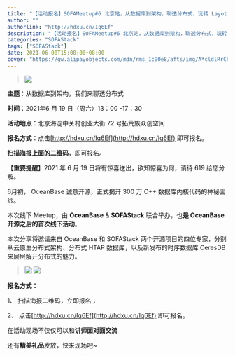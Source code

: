 ```yaml
---
title: "【活动报名】SOFAMeetup#6 北京站，从数据库到架构，聊透分布式，玩转 Layotto"
author: ""
authorlink: "http://hdxu.cn/Iq6Ef"
description: "【活动报名】SOFAMeetup#6 北京站，从数据库到架构，聊透分布式，玩转 Layotto"
categories: "SOFAStack"
tags: ["SOFAStack"]
date: 2021-06-08T15:00:00+08:00
cover: "https://gw.alipayobjects.com/mdn/rms_1c90e8/afts/img/A*cldlRrChctIAAAAAAAAAAAAAARQnAQ"
---
```


>![](https://gw.alipayobjects.com/mdn/rms_1c90e8/afts/img/A*cldlRrChctIAAAAAAAAAAAAAARQnAQ)

**主题**：从数据库到架构，我们来聊透分布式

**时间**：2021年6 月 19 日（周六）13：00 -17：30

**活动地点**：北京海淀中关村创业大街 72 号拓荒族众创空间

**报名方式**：点击[http://hdxu.cn/Iq6Ef](http://hdxu.cn/Iq6Ef) 即可报名。

**扫描海报上面的二维码**，即可报名。

【**重要提醒**】2021 年 6 月 19 日将有惊喜送出，欲知惊喜为何，请待 619 给您分解。

6月初， OceanBase 诚意开源，正式揭开 300 万 C++ 数据库内核代码的神秘面纱。

本次线下 Meetup，由  **OceanBase** & **SOFAStack** 联合举办，也**是 OceanBase 开源之后的首次线下活动**。

本次分享将邀请来自 OceanBase 和 SOFAStack 两个开源项目的四位专家，分别从云原生分布式架构、分布式 HTAP 数据库，以及新发布的时序数据库 CeresDB 来层层解开分布式的魅力。

>![](https://gw.alipayobjects.com/mdn/rms_1c90e8/afts/img/A*-LFYSJdsu_QAAAAAAAAAAAAAARQnAQ)
>![](https://gw.alipayobjects.com/mdn/rms_95b965/afts/img/A*s3UzR6VeQ6cAAAAAAAAAAAAAARQnAQ)

**报名方式：**

1、 扫描海报二维码，立即报名；

2、 点击[http://hdxu.cn/Iq6Ef](http://hdxu.cn/Iq6Ef) 即可报名。

在活动现场不仅仅可以和**讲师面对面交流**

还有**精美礼品**发放，快来现场吧~
